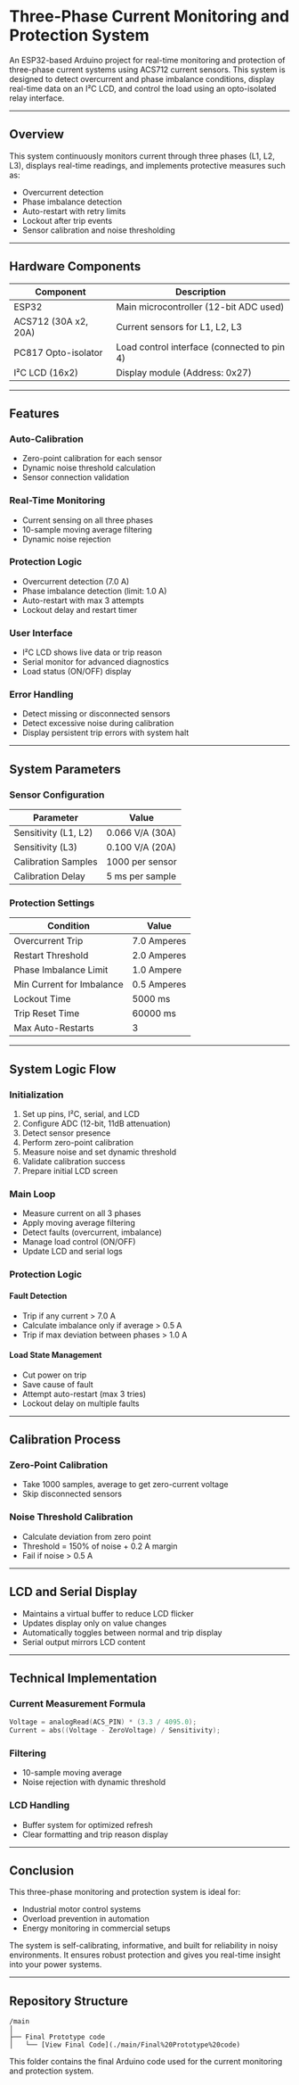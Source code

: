 
# Three-Phase Current Monitoring and Protection System

An ESP32-based Arduino project for real-time monitoring and protection of three-phase current systems using ACS712 current sensors. This system is designed to detect overcurrent and phase imbalance conditions, display real-time data on an I²C LCD, and control the load using an opto-isolated relay interface.

---

## Overview

This system continuously monitors current through three phases (L1, L2, L3), displays real-time readings, and implements protective measures such as:

- Overcurrent detection  
- Phase imbalance detection  
- Auto-restart with retry limits  
- Lockout after trip events  
- Sensor calibration and noise thresholding  

---

## Hardware Components

| Component             | Description                               |
|----------------------|-------------------------------------------|
| ESP32                | Main microcontroller (12-bit ADC used)    |
| ACS712 (30A x2, 20A) | Current sensors for L1, L2, L3             |
| PC817 Opto-isolator  | Load control interface (connected to pin 4) |
| I²C LCD (16x2)       | Display module (Address: 0x27)            |

---

## Features

### Auto-Calibration

- Zero-point calibration for each sensor
- Dynamic noise threshold calculation
- Sensor connection validation

### Real-Time Monitoring

- Current sensing on all three phases
- 10-sample moving average filtering
- Dynamic noise rejection

### Protection Logic

- Overcurrent detection (7.0 A)
- Phase imbalance detection (limit: 1.0 A)
- Auto-restart with max 3 attempts
- Lockout delay and restart timer

### User Interface

- I²C LCD shows live data or trip reason
- Serial monitor for advanced diagnostics
- Load status (ON/OFF) display

### Error Handling

- Detect missing or disconnected sensors
- Detect excessive noise during calibration
- Display persistent trip errors with system halt

---

## System Parameters

### Sensor Configuration

| Parameter                 | Value             |
|--------------------------|-------------------|
| Sensitivity (L1, L2)     | 0.066 V/A (30A)   |
| Sensitivity (L3)         | 0.100 V/A (20A)   |
| Calibration Samples      | 1000 per sensor   |
| Calibration Delay        | 5 ms per sample   |

### Protection Settings

| Condition                | Value             |
|--------------------------|-------------------|
| Overcurrent Trip         | 7.0 Amperes       |
| Restart Threshold        | 2.0 Amperes       |
| Phase Imbalance Limit    | 1.0 Ampere        |
| Min Current for Imbalance| 0.5 Amperes       |
| Lockout Time             | 5000 ms           |
| Trip Reset Time          | 60000 ms          |
| Max Auto-Restarts        | 3                 |

---

## System Logic Flow

### Initialization

1. Set up pins, I²C, serial, and LCD
2. Configure ADC (12-bit, 11dB attenuation)
3. Detect sensor presence
4. Perform zero-point calibration
5. Measure noise and set dynamic threshold
6. Validate calibration success
7. Prepare initial LCD screen

### Main Loop

- Measure current on all 3 phases
- Apply moving average filtering
- Detect faults (overcurrent, imbalance)
- Manage load control (ON/OFF)
- Update LCD and serial logs

### Protection Logic

#### Fault Detection

- Trip if any current > 7.0 A
- Calculate imbalance only if average > 0.5 A
- Trip if max deviation between phases > 1.0 A

#### Load State Management

- Cut power on trip
- Save cause of fault
- Attempt auto-restart (max 3 tries)
- Lockout delay on multiple faults

---

## Calibration Process

### Zero-Point Calibration

- Take 1000 samples, average to get zero-current voltage  
- Skip disconnected sensors  

### Noise Threshold Calibration

- Calculate deviation from zero point  
- Threshold = 150% of noise + 0.2 A margin  
- Fail if noise > 0.5 A  

---

## LCD and Serial Display

- Maintains a virtual buffer to reduce LCD flicker
- Updates display only on value changes
- Automatically toggles between normal and trip display
- Serial output mirrors LCD content

---

## Technical Implementation

### Current Measurement Formula

```cpp
Voltage = analogRead(ACS_PIN) * (3.3 / 4095.0);
Current = abs((Voltage - ZeroVoltage) / Sensitivity);
```

### Filtering

- 10-sample moving average
- Noise rejection with dynamic threshold

### LCD Handling

- Buffer system for optimized refresh
- Clear formatting and trip reason display

---

## Conclusion

This three-phase monitoring and protection system is ideal for:

- Industrial motor control systems
- Overload prevention in automation
- Energy monitoring in commercial setups

The system is self-calibrating, informative, and built for reliability in noisy environments. It ensures robust protection and gives you real-time insight into your power systems.


---

## Repository Structure

```
/main
│
├── Final Prototype code
│   └── [View Final Code](./main/Final%20Prototype%20code)
```

This folder contains the final Arduino code used for the current monitoring and protection system.

